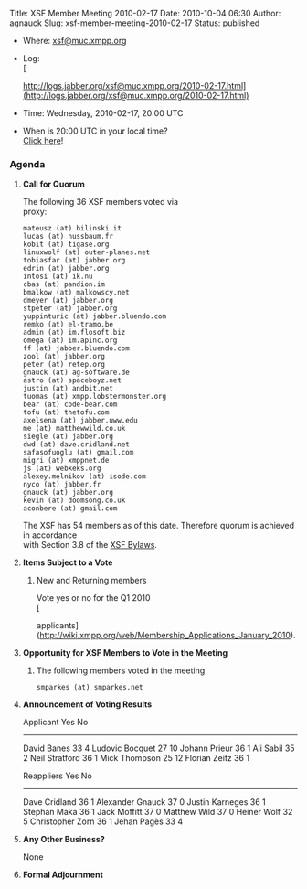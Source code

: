 Title: XSF Member Meeting 2010-02-17
Date: 2010-10-04 06:30
Author: agnauck
Slug: xsf-member-meeting-2010-02-17
Status: published

-   <span>Where</span>: [xsf@muc.xmpp.org  
   ](xmpp:xsf@muc.xmpp.org?join)
-   Log:  
    [  

    http://logs.jabber.org/xsf@muc.xmpp.org/2010-02-17.html](http://logs.jabber.org/xsf@muc.xmpp.org/2010-02-17.html)
-   Time: Wednesday, 2010-02-17, 20:00 UTC
-   When is 20:00 UTC in your local time?  
    [Click here](http://www.worldtimeserver.com/)!

### Agenda

1.  **Call for Quorum**

    The following 36 XSF members voted via  
    proxy:

        mateusz (at) bilinski.it
        lucas (at) nussbaum.fr
        kobit (at) tigase.org
        linuxwolf (at) outer-planes.net
        tobiasfar (at) jabber.org
        edrin (at) jabber.org
        intosi (at) ik.nu
        cbas (at) pandion.im
        bmalkow (at) malkowscy.net
        dmeyer (at) jabber.org
        stpeter (at) jabber.org
        yuppinturic (at) jabber.bluendo.com
        remko (at) el-tramo.be
        admin (at) im.flosoft.biz
        omega (at) im.apinc.org
        ff (at) jabber.bluendo.com
        zool (at) jabber.org
        peter (at) retep.org
        gnauck (at) ag-software.de
        astro (at) spaceboyz.net
        justin (at) andbit.net
        tuomas (at) xmpp.lobstermonster.org
        bear (at) code-bear.com
        tofu (at) thetofu.com
        axelsena (at) jabber.uww.edu
        me (at) matthewwild.co.uk
        siegle (at) jabber.org
        dwd (at) dave.cridland.net
        safasofuoglu (at) gmail.com
        migri (at) xmppnet.de
        js (at) webkeks.org
        alexey.melnikov (at) isode.com
        nyco (at) jabber.fr
        gnauck (at) jabber.org
        kevin (at) doomsong.co.uk
        aconbere (at) gmail.com

    The XSF has 54 members as of this date. Therefore quorum is achieved
    in accordance  
    with Section 3.8 of the [XSF Bylaws](/xsf/docs/bylaws.shtml).

2.  **Items Subject to a Vote**

    1.  New and Returning members

        Vote yes or no for the Q1 2010  
        [  

        applicants](http://wiki.xmpp.org/web/Membership_Applications_January_2010).

3.  **Opportunity for XSF Members to Vote in the Meeting**

    1.  The following members voted in the meeting

            smparkes (at) smparkes.net

4.  **Announcement of Voting Results**

      Applicant         Yes   No
      ----------------- ----- ----
      David Banes       33    4
      Ludovic Bocquet   27    10
      Johann Prieur     36    1
      Ali Sabil         35    2
      Neil Stratford    36    1
      Mick Thompson     25    12
      Florian Zeitz     36    1

      Reappliers         Yes   No
      ------------------ ----- ----
      Dave Cridland      36    1
      Alexander Gnauck   37    0
      Justin Karneges    36    1
      Stephan Maka       36    1
      Jack Moffitt       37    0
      Matthew Wild       37    0
      Heiner Wolf        32    5
      Christopher Zorn   36    1
      Jehan Pagès        33    4

5.  **Any Other Business?**

    </p>
    None

6.  **Formal Adjournment**


